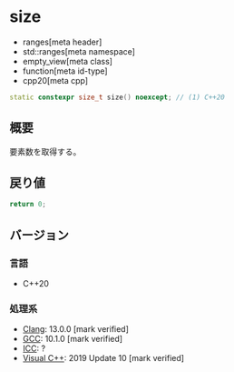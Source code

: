 # size
* ranges[meta header]
* std::ranges[meta namespace]
* empty_view[meta class]
* function[meta id-type]
* cpp20[meta cpp]

```cpp
static constexpr size_t size() noexcept; // (1) C++20
```

## 概要
要素数を取得する。

## 戻り値

```cpp
return 0;
```


## バージョン
### 言語
- C++20

### 処理系
- [Clang](/implementation.md#clang): 13.0.0 [mark verified]
- [GCC](/implementation.md#gcc): 10.1.0 [mark verified]
- [ICC](/implementation.md#icc): ?
- [Visual C++](/implementation.md#visual_cpp): 2019 Update 10 [mark verified]
